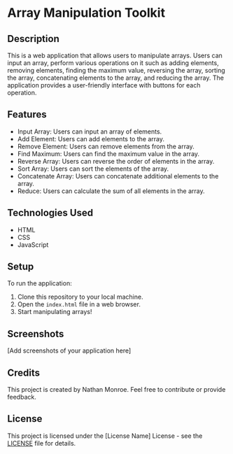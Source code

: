 # Array Manipulation Toolkit

## Description
This is a web application that allows users to manipulate arrays. Users can input an array, perform various operations on it such as adding elements, removing elements, finding the maximum value, reversing the array, sorting the array, concatenating elements to the array, and reducing the array. The application provides a user-friendly interface with buttons for each operation.

## Features
- Input Array: Users can input an array of elements.
- Add Element: Users can add elements to the array.
- Remove Element: Users can remove elements from the array.
- Find Maximum: Users can find the maximum value in the array.
- Reverse Array: Users can reverse the order of elements in the array.
- Sort Array: Users can sort the elements of the array.
- Concatenate Array: Users can concatenate additional elements to the array.
- Reduce: Users can calculate the sum of all elements in the array.

## Technologies Used
- HTML
- CSS
- JavaScript

## Setup
To run the application:
1. Clone this repository to your local machine.
2. Open the `index.html` file in a web browser.
3. Start manipulating arrays!

## Screenshots
[Add screenshots of your application here]

## Credits
This project is created by Nathan Monroe. Feel free to contribute or provide feedback.

## License
This project is licensed under the [License Name] License - see the [LICENSE](LICENSE) file for details.
